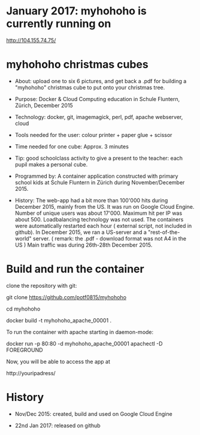 # January 2017: myhohoho is currently running on 
http://104.155.74.75/


# myhohoho christmas cubes

- About:
upload one to six 6 pictures, and get back a .pdf for building a "myhohoho" christmas cube to put onto your christmas tree.

- Purpose:
Docker & Cloud Computing education in Schule Fluntern, Zürich, December 2015

- Technology:
docker, git, imagemagick, perl, pdf, apache webserver, cloud

- Tools needed for the user:
colour printer + paper glue + scissor

- Time needed for one cube:
Approx. 3 minutes

- Tip:
good schoolclass activity to give a present to the teacher: each pupil makes a personal cube.

- Programmed by:
A container application constructed with primary school kids at Schule Fluntern in Zürich during November/December 2015.

- History:
The web-app had a bit more than 100'000 hits during December 2015, mainly from the US. It was run on Google Cloud Engine.
Number of unique users was about 17'000. Maximum hit per IP was about 500. Loadbalancing technology was not used.
The containers were automatically restarted each hour ( external script, not included in github).
In December 2015, we ran a US-server and a "rest-of-the-world" server.
( remark: the .pdf - download format was not A4 in the US )
Main traffic was during 26th-28th December 2015.

# Build and run the container

clone the repository with git:

git clone https://github.com/potf0815/myhohoho

cd myhohoho

docker build -t myhohoho_apache_00001 .

To run the container with apache starting in daemon-mode:

docker run -p 80:80 -d myhohoho_apache_00001 apachectl -D FOREGROUND

Now, you will be able to access the app at

http://youripadress/

# History
- Nov/Dec 2015:
created, build and used on Google Cloud Engine

- 22nd Jan 2017:
released on github

 
